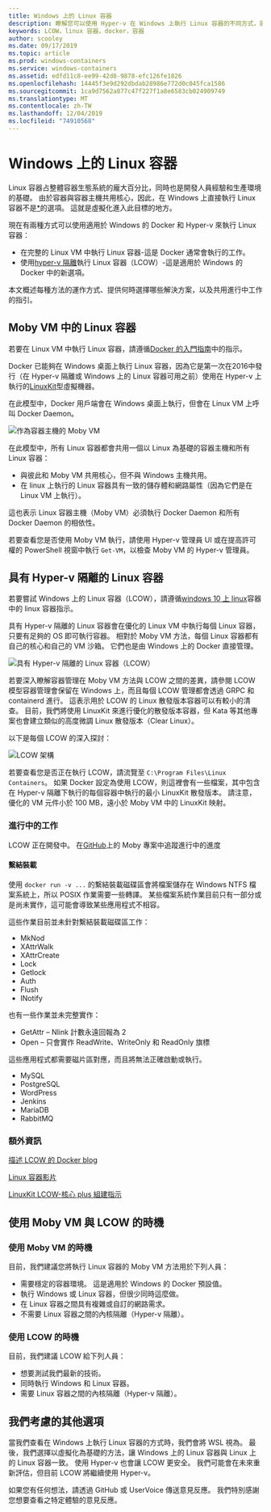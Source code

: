 ```yaml
---
title: Windows 上的 Linux 容器
description: 瞭解您可以使用 Hyper-v 在 Windows 上執行 Linux 容器的不同方式，就像是原生一樣。
keywords: LCOW，linux 容器，docker，容器
author: scooley
ms.date: 09/17/2019
ms.topic: article
ms.prod: windows-containers
ms.service: windows-containers
ms.assetid: edfd11c8-ee99-42d8-9878-efc126fe1826
ms.openlocfilehash: 14445f3e9d292dbdab28986e772d0c045fca1586
ms.sourcegitcommit: 1ca9d7562a877c47f227f1a8e6583cb024909749
ms.translationtype: MT
ms.contentlocale: zh-TW
ms.lasthandoff: 12/04/2019
ms.locfileid: "74910568"
---
```

# <a name="linux-containers-on-windows"></a>Windows 上的 Linux 容器

Linux 容器占整體容器生態系統的龐大百分比，同時也是開發人員經驗和生產環境的基礎。  由於容器與容器主機共用核心，因此，在 Windows 上直接執行 Linux 容器不是[*](linux-containers.md#other-options-we-considered)的選項。  這就是虛擬化進入此目標的地方。

現在有兩種方式可以使用適用於 Windows 的 Docker 和 Hyper-v 來執行 Linux 容器：

- 在完整的 Linux VM 中執行 Linux 容器-這是 Docker 通常會執行的工作。
- 使用[hyper-v 隔離](../manage-containers/hyperv-container.md)執行 Linux 容器（LCOW）-這是適用於 Windows 的 Docker 中的新選項。

本文概述每種方法的運作方式、提供何時選擇哪些解決方案，以及共用進行中工作的指引。

## <a name="linux-containers-in-a-moby-vm"></a>Moby VM 中的 Linux 容器

若要在 Linux VM 中執行 Linux 容器，請遵循[Docker 的入門指南](https://docs.docker.com/docker-for-windows/)中的指示。

Docker 已能夠在 Windows 桌面上執行 Linux 容器，因為它是第一次在2016中發行（在 Hyper-v 隔離或 Windows 上的 Linux 容器可用之前）使用在 Hyper-v 上執行的[LinuxKit](https://github.com/linuxkit/linuxkit)型虛擬機器。

在此模型中，Docker 用戶端會在 Windows 桌面上執行，但會在 Linux VM 上呼叫 Docker Daemon。

![作為容器主機的 Moby VM](media/MobyVM.png)

在此模型中，所有 Linux 容器都會共用一個以 Linux 為基礎的容器主機和所有 Linux 容器：

* 與彼此和 Moby VM 共用核心，但不與 Windows 主機共用。
* 在 linux 上執行的 Linux 容器具有一致的儲存體和網路屬性（因為它們是在 Linux VM 上執行）。

這也表示 Linux 容器主機（Moby VM）必須執行 Docker Daemon 和所有 Docker Daemon 的相依性。

若要查看您是否使用 Moby VM 執行，請使用 Hyper-v 管理員 UI 或在提高許可權的 PowerShell 視窗中執行 `Get-VM`，以檢查 Moby VM 的 Hyper-v 管理員。

## <a name="linux-containers-with-hyper-v-isolation"></a>具有 Hyper-v 隔離的 Linux 容器

若要嘗試 Windows 上的 Linux 容器（LCOW），請遵循[windows 10 上 linux](../quick-start/quick-start-windows-10-linux.md)容器中的 linux 容器指示。

具有 Hyper-v 隔離的 Linux 容器會在優化的 Linux VM 中執行每個 Linux 容器，只要有足夠的 OS 即可執行容器。 相對於 Moby VM 方法，每個 Linux 容器都有自己的核心和自己的 VM 沙箱。 它們也是由 Windows 上的 Docker 直接管理。

![具有 Hyper-v 隔離的 Linux 容器（LCOW）](media/lcow-approach.png)

若要深入瞭解容器管理在 Moby VM 方法與 LCOW 之間的差異，請參閱 LCOW 模型容器管理會保留在 Windows 上，而且每個 LCOW 管理都會透過 GRPC 和 containerd 進行。  這表示用於 LCOW 的 Linux 散發版本容器可以有較小的清查。  目前，我們將使用 LinuxKit 來進行優化的散發版本容器，但 Kata 等其他專案也會建立類似的高度微調 Linux 散發版本（Clear Linux）。

以下是每個 LCOW 的深入探討：

![LCOW 架構](media/lcow.png)

若要查看您是否正在執行 LCOW，請流覽至 `C:\Program Files\Linux Containers`。 如果 Docker 設定為使用 LCOW，則這裡會有一些檔案，其中包含在 Hyper-v 隔離下執行的每個容器中執行的最小 LinuxKit 散發版本。  請注意，優化的 VM 元件小於 100 MB，遠小於 Moby VM 中的 LinuxKit 映射。

### <a name="work-in-progress"></a>進行中的工作

LCOW 正在開發中。 在[GitHub](https://github.com/moby/moby/issues/33850)上的 Moby 專案中追蹤進行中的進度

#### <a name="bind-mounts"></a>繫結裝載

使用 `docker run -v ...` 的繫結裝載磁碟區會將檔案儲存在 Windows NTFS 檔案系統上，所以 POSIX 作業需要一些轉譯。 某些檔案系統作業目前只有一部分或是尚未實作，這可能會導致某些應用程式不相容。

這些作業目前並未針對繫結裝載磁碟區工作：

* MkNod
* XAttrWalk
* XAttrCreate
* Lock
* Getlock
* Auth
* Flush
* INotify

也有一些作業並未完整實作：

* GetAttr – Nlink 計數永遠回報為 2
* Open – 只會實作 ReadWrite、WriteOnly 和 ReadOnly 旗標

這些應用程式都需要磁片區對應，而且將無法正確啟動或執行。

* MySQL
* PostgreSQL
* WordPress
* Jenkins
* MariaDB
* RabbitMQ

### <a name="extra-information"></a>額外資訊

[描述 LCOW 的 Docker blog](https://blog.docker.com/2017/11/docker-for-windows-17-11/)

[Linux 容器影片](https://sec.ch9.ms/ch9/1e5a/08ff93f2-987e-4f8d-8036-2570dcac1e5a/LinuxContainer.mp4)

[LinuxKit LCOW-核心 plus 組建指示](https://github.com/linuxkit/lcow)

## <a name="when-to-use-moby-vm-vs-lcow"></a>使用 Moby VM 與 LCOW 的時機

### <a name="when-to-use-moby-vm"></a>使用 Moby VM 的時機

目前，我們建議您將執行 Linux 容器的 Moby VM 方法用於下列人員：

- 需要穩定的容器環境。  這是適用於 Windows 的 Docker 預設值。
- 執行 Windows 或 Linux 容器，但很少同時這麼做。
- 在 Linux 容器之間具有複雜或自訂的網路需求。
- 不需要 Linux 容器之間的內核隔離（Hyper-v 隔離）。

### <a name="when-to-use-lcow"></a>使用 LCOW 的時機

目前，我們建議 LCOW 給下列人員：

- 想要測試我們最新的技術。
- 同時執行 Windows 和 Linux 容器。
- 需要 Linux 容器之間的內核隔離（Hyper-v 隔離）。

## <a name="other-options-we-considered"></a>我們考慮的其他選項

當我們查看在 Windows 上執行 Linux 容器的方式時，我們會將 WSL 視為。 最後，我們選擇以虛擬化為基礎的方法，讓 Windows 上的 Linux 容器與 Linux 上的 Linux 容器一致。 使用 Hyper-v 也會讓 LCOW 更安全。 我們可能會在未來重新評估，但目前 LCOW 將繼續使用 Hyper-v。

如果您有任何想法，請透過 GitHub 或 UserVoice 傳送意見反應。  我們特別感謝您想要查看之特定體驗的意見反應。
